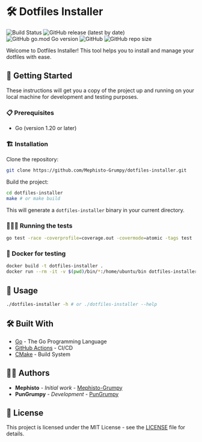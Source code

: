 # 🛠️ Dotfiles Installer

![Build Status](https://github.com/Mephisto-Grumpy/dotfiles-installer/actions/workflows/go.yml/badge.svg)
![GitHub release (latest by date)](https://img.shields.io/github/v/release/Mephisto-Grumpy/dotfiles-installer)
![GitHub go.mod Go version](https://img.shields.io/github/go-mod/go-version/Mephisto-Grumpy/dotfiles-installer)
![GitHub](https://img.shields.io/github/license/Mephisto-Grumpy/dotfiles-installer)
![GitHub repo size](https://img.shields.io/github/repo-size/Mephisto-Grumpy/dotfiles-installer)

Welcome to Dotfiles Installer! This tool helps you to install and manage your dotfiles with ease.

## 🚀 Getting Started

These instructions will get you a copy of the project up and running on your local machine for development and testing purposes.

### 📋 Prerequisites

- Go (version 1.20 or later)

### 🏗️ Installation

Clone the repository:

```bash
git clone https://github.com/Mephisto-Grumpy/dotfiles-installer.git
```

Build the project:

```bash
cd dotfiles-installer
make # or make build
```

This will generate a `dotfiles-installer` binary in your current directory.

### 🏃🏻‍♂️ Running the tests

```bash
go test -race -coverprofile=coverage.out -covermode=atomic -tags test ./...
```

### 🐳 Docker for testing

```bash
docker build -t dotfiles-installer .
docker run --rm -it -v $(pwd)/bin/*:/home/ubuntu/bin dotfiles-installer
```

## 📖 Usage

```bash
./dotfiles-installer -h # or ./dotfiles-installer --help
```

## 🛠️ Built With

- [Go](https://golang.org/) - The Go Programming Language
- [GitHub Actions](https://github.com/features/actions) - CI/CD
- [CMake](https://cmake.org/) - Build System

## ✍🏻 Authors

- **Mephisto** - _Initial work_ - [Mephisto-Grumpy](https://github.com/Mephisto-Grumpy)
- **PunGrumpy** - _Development_ - [PunGrumpy](https://github.com/PunGrumpy)

## 📜 License

This project is licensed under the MIT License - see the [LICENSE](LICENSE) file for details.
